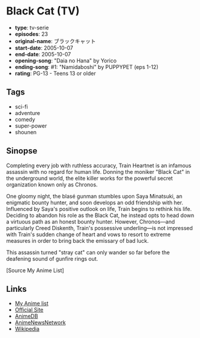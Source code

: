 # Black Cat (TV)

-   **type**: tv-serie
-   **episodes**: 23
-   **original-name**: ブラックキャット
-   **start-date**: 2005-10-07
-   **end-date**: 2005-10-07
-   **opening-song**: "Daia no Hana" by Yorico
-   **ending-song**: #1: "Namidaboshi" by PUPPYPET (eps 1-12)
-   **rating**: PG-13 - Teens 13 or older

## Tags

-   sci-fi
-   adventure
-   comedy
-   super-power
-   shounen

## Sinopse

Completing every job with ruthless accuracy, Train Heartnet is an infamous assassin with no regard for human life. Donning the moniker "Black Cat" in the underground world, the elite killer works for the powerful secret organization known only as Chronos.

One gloomy night, the blasé gunman stumbles upon Saya Minatsuki, an enigmatic bounty hunter, and soon develops an odd friendship with her. Influenced by Saya's positive outlook on life, Train begins to rethink his life. Deciding to abandon his role as the Black Cat, he instead opts to head down a virtuous path as an honest bounty hunter. However, Chronos—and particularly Creed Diskenth, Train's possessive underling—is not impressed with Train's sudden change of heart and vows to resort to extreme measures in order to bring back the emissary of bad luck.

This assassin turned "stray cat" can only wander so far before the deafening sound of gunfire rings out.

[Source My Anime List]

## Links

-   [My Anime list](https://myanimelist.net/anime/68/Black_Cat_TV)
-   [Official Site](http://www.j-blackcat.com/)
-   [AnimeDB](http://anidb.info/perl-bin/animedb.pl?show=anime&aid=3321)
-   [AnimeNewsNetwork](http://www.animenewsnetwork.com/encyclopedia/anime.php?id=5245)
-   [Wikipedia](http://en.wikipedia.org/wiki/Black_Cat_%28manga%29)
